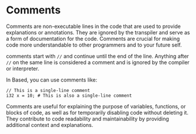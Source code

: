 # Comments

Comments are non-executable lines in the code that are used to provide explanations or annotations. They are ignored by the transpiler and serve as a form of documentation for the code. Comments are crucial for making code more understandable to other programmers and to your future self.

comments start with `//` and continue until the end of the line. Anything after `//` on the same line is considered a comment and is ignored by the compiler or interpreter.

In Based, you can use comments like:

```
// This is a single-line comment
i32 x = 10; # This is also a single-line comment
```

Comments are useful for explaining the purpose of variables, functions, or blocks of code, as well as for temporarily disabling code without deleting it. They contribute to code readability and maintainability by providing additional context and explanations.
